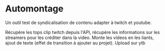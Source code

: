# Automontage
Un outil test de syndicalisation de contenu adapter à twitch et youtube.

Récupère les tops clip twitch depuis l'API, récupère les informations sur les streamers pour les créditer dans la video. 
Monte les videos en les liants, ajout de texte (effet de transition à ajouter au projet).
Upload sur ytb
